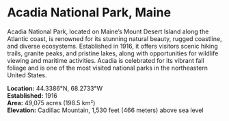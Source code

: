 # Acadia National Park, Maine

Acadia National Park, located on Maine’s Mount Desert Island along the Atlantic coast, is renowned for its stunning natural beauty, rugged coastline, and diverse ecosystems. Established in 1916, it offers visitors scenic hiking trails, granite peaks, and pristine lakes, along with opportunities for wildlife viewing and maritime activities. Acadia is celebrated for its vibrant fall foliage and is one of the most visited national parks in the northeastern United States.

**Location:** 44.3386°N, 68.2733°W  
**Established:** 1916  
**Area:** 49,075 acres (198.5 km²)  
**Elevation:** Cadillac Mountain, 1,530 feet (466 meters) above sea level
